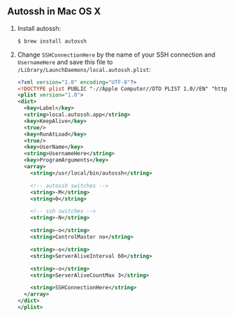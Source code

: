 Autossh in Mac OS X
-------------------

1. Install autossh:
   ```bash
   $ brew install autossh
   ```

2. Change `SSHConnectionHere` by the name of your SSH connection and `UsernameHere` and save this file to `/Library/LaunchDaemons/local.autossh.plist`:

   ```xml
   <?xml version="1.0" encoding="UTF-8"?>
   <!DOCTYPE plist PUBLIC "-//Apple Computer//DTD PLIST 1.0//EN" "http://www.apple.com/DTDs/PropertyList-1.0.dtd">
   <plist version="1.0">
   <dict>
     <key>Label</key>
     <string>local.autossh.app</string>
     <key>KeepAlive</key>
     <true/>
     <key>RunAtLoad</key>
     <true/>
     <key>UserName</key>
     <string>UsernameHere</string>
     <key>ProgramArguments</key>
     <array>
       <string>/usr/local/bin/autossh</string>

       <!-- autossh switches -->
       <string>-M</string>
       <string>0</string>

       <!-- ssh switches -->
       <string>-N</string>

       <string>-o</string>
       <string>ControlMaster no</string>

       <string>-o</string>
       <string>ServerAliveInterval 60</string>

       <string>-o</string>
       <string>ServerAliveCountMax 3</string>

       <string>SSHConnectionHere</string>
     </array>
   </dict>
   </plist>
   ```
